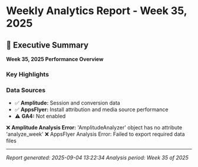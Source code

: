 # Weekly Analytics Report - Week 35, 2025

## 🎯 Executive Summary
**Week 35, 2025 Performance Overview**

### Key Highlights

### Data Sources
- ✅ **Amplitude:** Session and conversion data
- ✅ **AppsFlyer:** Install attribution and media source performance
- ⚠️ **GA4:** Not enabled

❌ **Amplitude Analysis Error:** 'AmplitudeAnalyzer' object has no attribute 'analyze_week'
❌ AppsFlyer Analysis Error: Failed to export required data files

---
*Report generated: 2025-09-04 13:22:34*
*Analysis period: Week 35 of 2025*
